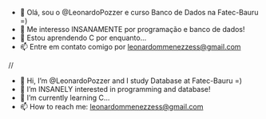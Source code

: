 - 👋 Olá, sou o @LeonardoPozzer e curso Banco de Dados na Fatec-Bauru =)
- 👀 Me interesso INSANAMENTE por programação e banco de dados!
- 🌱 Estou aprendendo C por enquanto...
- 📫 Entre em contato comigo por leonardommenezzess@gmail.com

//

- 👋 Hi, I’m @LeonardoPozzer and I study Database at Fatec-Bauru =)
- 👀 I’m INSANELY interested in programming and database!
- 🌱 I’m currently learning C...
- 📫 How to reach me: leonardommenezzess@gmail.com

<!---
LeonardoPozzer/LeonardoPozzer is a ✨ special ✨ repository because its `README.md` (this file) appears on your GitHub profile.
You can click the Preview link to take a look at your changes.
--->

